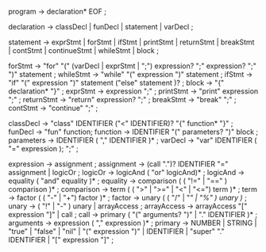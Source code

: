 program     -> declaration* EOF ;

declaration -> classDecl | funDecl | statement | varDecl ;

statement   -> exprStmt | forStmt | ifStmt | printStmt | returnStmt | breakStmt | contStmt | continueStmt | whileStmt | block ;

forStmt     -> "for" "(" (varDecl | exprStmt | ";") expression? ";" expression? ";" ")" statement ;
whileStmt   -> "while" "(" expression ")" statement ;
ifStmt      -> "if" "(" expression ")" statement ("else" statement )? ;
block       -> "{" declaration* "}" ;
exprStmt    -> expression ";" ;
printStmt   -> "print" expression ";" ;
returnStmt  -> "return" expression? ";" ;
breakStmt   -> "break" ";" ;
contStmt    -> "continue" ";" ;

classDecl   -> "class" IDENTIFIER ("<" IDENTIFIER)? "{" function* "}" ;
funDecl     -> "fun" function;
function    -> IDENTIFIER "(" parameters? ")" block ;
parameters  -> IDENTIFIER ( "," IDENTIFIER )* ;
varDecl     -> "var" IDENTIFIER ( "=" expression ); ";" ;


expression  -> assignment ;
assignment  -> (call ".")? IDENTIFIER "=" assignment | logicOr ;
logicOr     -> logicAnd ( "or" logicAnd)* ;
logicAnd    -> equality ( "and" equality )* ;
equality    -> comparison ( ( "!=" | "=="   )  comparison )* ;
comparison  -> term ( ( ">" | ">=" | "<" | "<=") term )* ;
term        -> factor ( ( "-" | "+") factor )* ;
factor      -> unary ( ( "/" | "*" |  "%" ) unary )* ;
unary       -> ( "!" | "-" ) unary | arrayAccess ;
arrayAccess -> arrayAccess "[" expression "]" | call ;
call        -> primary ( "(" arguments? ")" | "." IDENTIFIER )* ;
arguments   -> expression ( "," expression )* ;
primary     -> NUMBER | STRING | "true" | "false" | "nil" | "(" expression ")" | IDENTIFIER | "super" "." IDENTIFIER | "[" expression "]" ;
